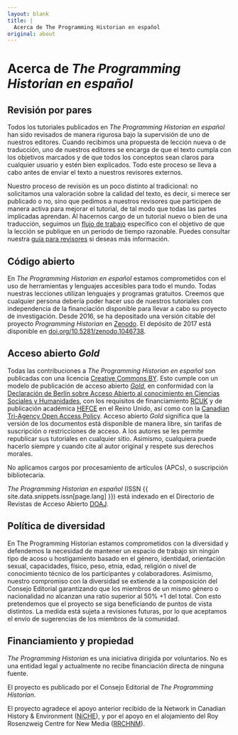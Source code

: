 ```yaml
---
layout: blank
title: |
  Acerca de The Programming Historian en español
original: about
---
```


# Acerca de _The Programming Historian en español_


## Revisión por pares
Todos los tutoriales publicados en _The Programming Historian en español_ han sido revisados de manera rigurosa bajo la supervisión de uno de nuestros editores. Cuando recibimos una propuesta de lección nueva o de traducción, uno de nuestros editores se encarga de que el texto cumpla con los objetivos marcados y de que todos los conceptos sean claros para cualquier usuario y estén bien explicados. Todo este proceso se lleva a cabo antes de enviar el texto a nuestros revisores externos.

Nuestro proceso de revisión es un poco distinto al tradicional: no solicitamos una valoración sobre la calidad del texto, es decir, si merece ser publicado o no, sino que pedimos a nuestros revisores que participen de manera activa para mejorar el tutorial, de tal modo que todas las partes implicadas aprendan. Al hacernos cargo de un tutorial nuevo o bien de una traducción, seguimos un [flujo de trabajo]({{site.baseurl}}/es/guia-para-autores) específico con el objetivo de que la lección se publique en un período de tiempo razonable. Puedes consultar nuestra [guía para revisores]({{site.baseurl}}/es/guia-para-revisores) si deseas más información.

## Código abierto
En _The Programming Historian en español_ estamos comprometidos con el uso de herramientas y lenguajes accesibles para todo el mundo. Todas nuestras lecciones utilizan lenguajes y programas gratuitos. Creemos que cualquier persona debería poder hacer uso de nuestros tutoriales con independencia de la financiación disponible para llevar a cabo su proyecto de investigación. Desde 2016, se ha depositado una versión citable del proyecto _Programming Historian_ en [Zenodo](https://zenodo.org/). El depósito de 2017 está disponible en [doi.org/10.5281/zenodo.1046738](https://doi.org/10.5281/zenodo.1046738).

## Acceso abierto *Gold*
Todas las contribuciones a _The Programming Historian en español_ son publicadas con una licencia [Creative Commons BY](https://creativecommons.org/licenses/by/2.0/deed.es). Esto cumple con un modelo de publicación de acceso abierto *[Gold](https://es.wikipedia.org/wiki/Acceso_abierto)*, en conformidad con la [Declaración de Berlín sobre Acceso Abierto al conocimiento en Ciencias Sociales y Humanidades](http://www.berlin9.org/about/declaration/), con los requisitos de financiamiento [RCUK](http://www.rcuk.ac.uk/research/openaccess/) y de publicación académica [HEFCE](http://www.hefce.ac.uk/rsrch/oa/) en el Reino Unido, así como con la [Canadian Tri-Agency Open Access Policy](http://www.science.gc.ca/eic/site/063.nsf/eng/h_F6765465.html). Acceso abierto *Gold* significa que la versión de los documentos está disponible de manera libre, sin tarifas de suscripción o restricciones de acceso. A los autores se les permite republicar sus tutoriales en cualquier sitio. Asimismo, cualquiera puede hacerlo siempre y cuando cite al autor original y respete sus derechos morales.

No aplicamos cargos por procesamiento de artículos (APCs), o suscripción bibliotecaria.

_The Programming Historian en español_ (ISSN {{ site.data.snippets.issn[page.lang] }}) está indexado en el Directorio de Revistas de Acceso Abierto [DOAJ](https://doaj.org/toc/2397-2068).

## Política de diversidad

En The Programming Historian estamos comprometidos con la diversidad y defendemos la necesidad de mantener un espacio de trabajo sin ningún tipo de acoso u hostigamiento basado en el género, identidad, orientación sexual, capacidades, físico, peso, etnia, edad, religión o nivel de conocimiento técnico de los participantes y colaboradores. Asimismo, nuestro compromiso con la diversidad se extiende a la composición del Consejo Editorial garantizando que los miembros de un mismo género o nacionalidad no alcanzan una ratio superior al 50% +1 del total. Con esto pretendemos que el proyecto se siga beneficiando de puntos de vista distintos. La medida está sujeta a revisiones futuras, por lo que aceptamos el envío de sugerencias de los miembros de la comunidad.

## Financiamiento y propiedad
_The Programming Historian_ es una iniciativa dirigida por voluntarios. No es una entidad legal y actualmente no recibe financiación directa de ninguna fuente.

El proyecto es publicado por el Consejo Editorial de *The Programming Historian*.

El proyecto agradece el apoyo anterior recibido de la Network in Canadian History & Environment ([NiCHE](http://niche-canada.org/)), y por el apoyo en el alojamiento del Roy Rosenzweig Centre for New Media ([RRCHNM](http://chnm.gmu.edu/)).
